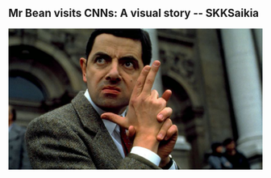 
Mr Bean visits CNNs: A visual story            -- SKKSaikia
-
<img src="https://github.com/SKKSaikia/visCNN/blob/master/bean_a.jpg">
